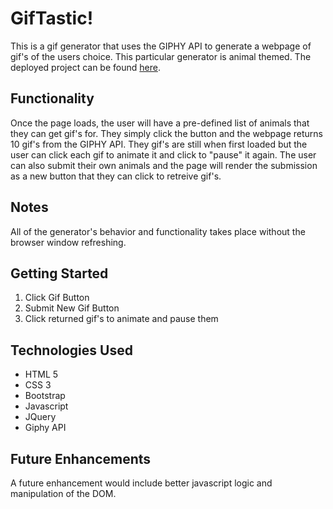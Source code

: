 # GifTastic!

This is a gif generator that uses the GIPHY API to generate a webpage of gif's of the users choice. This particular generator is animal themed. The deployed project can be found [here](https://chrishuman0923.github.io/gifTastic/).

## Functionality

Once the page loads, the user will have a pre-defined list of animals that they can get gif's for. They simply click the button and the webpage returns 10 gif's from the GIPHY API. They gif's are still when first loaded but the user can click each gif to animate it and click to "pause" it again. The user can also submit their own animals and the page will render the submission as a new button that they can click to retreive gif's.

## Notes

All of the generator's behavior and functionality takes place without the browser window refreshing.

## Getting Started
1. Click Gif Button
2. Submit New Gif Button
3. Click returned gif's to animate and pause them

## Technologies Used
- HTML 5
- CSS 3
- Bootstrap
- Javascript
- JQuery
- Giphy API

## Future Enhancements
A future enhancement would include better javascript logic and manipulation of the DOM.
